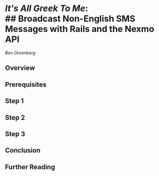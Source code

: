 # __*It's All Greek To Me*__: <br /> ## __Broadcast Non-English SMS Messages with Rails and the Nexmo API__   
*Ben Greenberg*

## Overview

## Prerequisites

## Step 1

## Step 2

## Step 3

## Conclusion

## Further Reading






